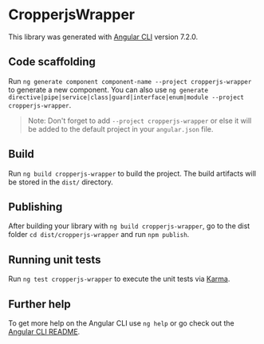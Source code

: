# CropperjsWrapper

This library was generated with [Angular CLI](https://github.com/angular/angular-cli) version 7.2.0.

## Code scaffolding

Run `ng generate component component-name --project cropperjs-wrapper` to generate a new component. You can also use `ng generate directive|pipe|service|class|guard|interface|enum|module --project cropperjs-wrapper`.
> Note: Don't forget to add `--project cropperjs-wrapper` or else it will be added to the default project in your `angular.json` file. 

## Build

Run `ng build cropperjs-wrapper` to build the project. The build artifacts will be stored in the `dist/` directory.

## Publishing

After building your library with `ng build cropperjs-wrapper`, go to the dist folder `cd dist/cropperjs-wrapper` and run `npm publish`.

## Running unit tests

Run `ng test cropperjs-wrapper` to execute the unit tests via [Karma](https://karma-runner.github.io).

## Further help

To get more help on the Angular CLI use `ng help` or go check out the [Angular CLI README](https://github.com/angular/angular-cli/blob/master/README.md).

